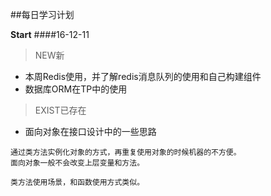 ##每日学习计划

**Start**
####16-12-11
>NEW新
 * 本周Redis使用，并了解redis消息队列的使用和自己构建组件
 * 数据库ORM在TP中的使用

>EXIST已存在
 * 面向对象在接口设计中的一些思路

 ```
 通过类方法实例化对象的方式，再重复使用对象的时候机器的不方便。
 面向对象一般不会改变上层变量和方法。

 类方法使用场景，和函数使用方式类似。
 ```
